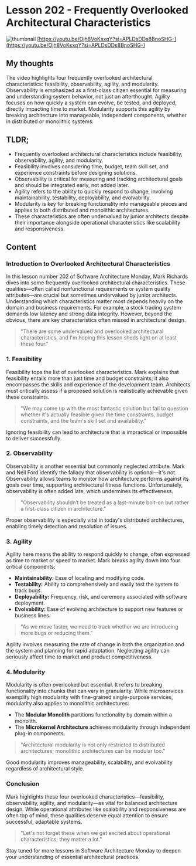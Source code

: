# Lesson 202 - Frequently Overlooked Architectural Characteristics
![thumbnail](https://i.ytimg.com/vi/Ojh8VoKsxqY/maxresdefault.jpg)
[https://youtu.be/Ojh8VoKsxqY?si=APLDsDDs8BnoSHG-](https://youtu.be/Ojh8VoKsxqY?si=APLDsDDs8BnoSHG-)

## My thoughts

The video highlights four frequently overlooked architectural characteristics: feasibility, observability, agility, and modularity. Observability is emphasized as a first-class citizen essential for measuring and understanding system behavior, not just an afterthought. Agility focuses on how quickly a system can evolve, be tested, and deployed, directly impacting time to market. Modularity supports this agility by breaking architecture into manageable, independent components, whether in distributed or monolithic systems.

## TLDR;
- Frequently overlooked architectural characteristics include feasibility, observability, agility, and modularity.
- Feasibility involves considering time, budget, team skill set, and experience constraints before designing solutions.
- Observability is critical for measuring and tracking architectural goals and should be integrated early, not added later.
- Agility refers to the ability to quickly respond to change, involving maintainability, testability, deployability, and evolvability.
- Modularity is key for breaking functionality into manageable pieces and applies to both distributed and monolithic architectures.
- These characteristics are often undervalued by junior architects despite their importance alongside operational characteristics like scalability and responsiveness.



## Content

### Introduction to Overlooked Architectural Characteristics
In this lesson number 202 of Software Architecture Monday, Mark Richards dives into some frequently overlooked architectural characteristics. These qualities—often called nonfunctional requirements or system quality attributes—are crucial but sometimes undervalued by junior architects. Understanding which characteristics matter most depends heavily on the domain and business requirements. For example, a stock trading system demands low latency and strong data integrity. However, beyond the obvious, there are key characteristics often missed in architectural design.

> "There are some undervalued and overlooked architectural characteristics, and I'm hoping this lesson sheds light on at least these four."

### 1. Feasibility
Feasibility tops the list of overlooked characteristics. Mark explains that feasibility entails more than just time and budget constraints; it also encompasses the skills and experience of the development team. Architects must critically assess if a proposed solution is realistically achievable given these constraints.

> "We may come up with the most fantastic solution but fail to question whether it's actually feasible given the time constraints, budget constraints, and the team's skill set and availability."

Ignoring feasibility can lead to architecture that is impractical or impossible to deliver successfully.

### 2. Observability
Observability is another essential but commonly neglected attribute. Mark and Neil Ford identify the fallacy that observability is optional—it's not. Observability allows teams to monitor how architecture performs against its goals over time, supporting architectural fitness functions. Unfortunately, observability is often added late, which undermines its effectiveness.

> "Observability shouldn’t be treated as a last-minute bolt-on but rather a first-class citizen in architecture."

Proper observability is especially vital in today's distributed architectures, enabling timely detection and resolution of issues.

### 3. Agility
Agility here means the ability to respond quickly to change, often expressed as time to market or speed to market. Mark breaks agility down into four critical components:
- **Maintainability:** Ease of locating and modifying code.
- **Testability:** Ability to comprehensively and easily test the system to track bugs.
- **Deployability:** Frequency, risk, and ceremony associated with software deployment.
- **Evolvability:** Ease of evolving architecture to support new features or business lines.

> "As we move faster, we need to track whether we are introducing more bugs or reducing them."

Agility involves measuring the rate of change in both the organization and the system and planning for rapid adaptation. Neglecting agility can seriously affect time to market and product competitiveness.

### 4. Modularity
Modularity is often overlooked but essential. It refers to breaking functionality into chunks that can vary in granularity. While microservices exemplify high modularity with fine-grained single-purpose services, modularity also applies to monolithic architectures:
- The **Modular Monolith** partitions functionality by domain within a monolith.
- The **Microkernel Architecture** achieves modularity through independent plug-in components.

> "Architectural modularity is not only restricted to distributed architectures; monolithic architectures can be modular too."

Good modularity improves manageability, scalability, and evolvability regardless of architectural style.

### Conclusion
Mark highlights these four overlooked characteristics—feasibility, observability, agility, and modularity—as vital for balanced architecture design. While operational attributes like scalability and responsiveness are often top of mind, these qualities deserve equal attention to ensure successful, adaptable systems.

> "Let's not forget these when we get excited about operational characteristics; they matter a lot."

Stay tuned for more lessons in Software Architecture Monday to deepen your understanding of essential architectural practices.
